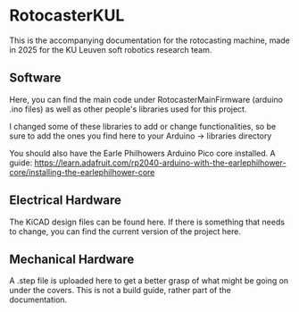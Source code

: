 # RotocasterKUL
This is the accompanying documentation for the rotocasting machine, made in 2025 for the KU Leuven soft robotics research team.


## Software
Here, you can find the main code under RotocasterMainFirmware (arduino .ino files) as well as other people's libraries used for this project.

I changed some of these libraries to add or change functionalities, so be sure to add the ones you find here to your Arduino -> libraries directory

You should also have the Earle Philhowers Arduino Pico core installed.
A guide:
https://learn.adafruit.com/rp2040-arduino-with-the-earlephilhower-core/installing-the-earlephilhower-core

## Electrical Hardware
The KiCAD design files can be found here. If there is something that needs to change, you can find the current version of the project here.

## Mechanical Hardware
A .step file is uploaded here to get a better grasp of what might be going on under the covers. This is not a build guide, rather part of the documentation.
